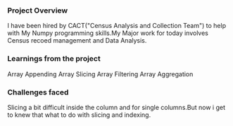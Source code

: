 ### Project Overview

 I have been hired by CACT("Census Analysis and Collection Team") to help with My Numpy programming skills.My Major work for today involves Census recoed management and Data Analysis.


### Learnings from the project

 Array Appending
Array Slicing
Array Filtering
Array Aggregation


### Challenges faced

 Slicing a bit difficult inside the column and for single columns.But now i get to knew that what to do with slicing and indexing.


